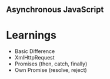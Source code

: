## Asynchronous JavaScript

# Learnings

- Basic Difference
- XmlHttpRequest
- Promises (then, catch, finally)
- Own Promise (resolve, reject)